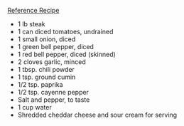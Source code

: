 [Reference Recipe](https://eatpallet.com/outback-tasmanian-chili-recipe/)

- 1 lb steak
- 1 can diced tomatoes, undrained
- 1 small onion, diced
- 1 green bell pepper, diced
- 1 red bell pepper, diced (skinned)
- 2 cloves garlic, minced
- 1 tbsp. chili powder
- 1 tsp. ground cumin
- 1/2 tsp. paprika
- 1/2 tsp. cayenne pepper
- Salt and pepper, to taste
- 1 cup water
- Shredded cheddar cheese and sour cream for serving